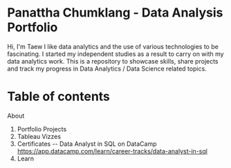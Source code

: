 # Panattha Chumklang - Data Analysis Portfolio
Hi, I'm Taew I like data analytics and the use of various technologies to be fascinating. I started my independent studies as a result to carry on with my data analytics work.
This is a repository to showcase skills, share projects and track my progress in Data Analytics / Data Science related topics.

# Table of contents
About
1. Portfolio Projects
2. Tableau Vizzes
3. Certificates
-- Data Analyst in SQL on DataCamp https://app.datacamp.com/learn/career-tracks/data-analyst-in-sql
4. Learn
